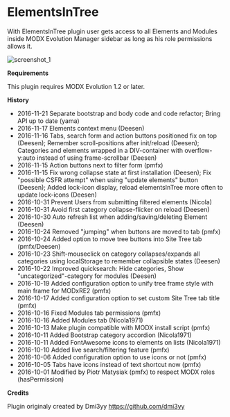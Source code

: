 # ElementsInTree

With ElementsInTree plugin user gets access to all Elements and Modules inside MODX Evolution Manager sidebar as long as his role permissions allows it.

![screenshot_1](http://image.prntscr.com/image/1683ce232a4d45d888e68b813c472d18.png)

**Requirements**

This plugin requires MODX Evolution 1.2 or later.

**History**

- 2016-11-21 Separate bootstrap and body code and code refactor; Bring API up to date (yama)
- 2016-11-17 Elements context menu (Deesen)
- 2016-11-16 Tabs, search form and action buttons positioned fix on top (Deesen); Remember scroll-positions after init/reload (Deesen); Categories and elements wrapped in a DIV-container with overflow-y:auto instead of using frame-scrollbar (Deesen)
- 2016-11-15 Action buttons next to filter form (pmfx)
- 2016-11-15 Fix wrong collapse state at first installation (Deesen); Fix "possible CSFR attempt" when using "update elements" button (Deesen); Added lock-icon display, reload elementsInTree more often to update lock-icons (Deesen)
- 2016-10-31 Prevent Users from submitting filtered elements (Nicola)
- 2016-10-31 Avoid first category collapse-flicker on reload (Deesen)
- 2016-10-30 Auto refresh list when adding/saving/deleting Element (Deesen)
- 2016-10-24 Removed "jumping" when buttons are moved to tab (pmfx)
- 2016-10-24 Added option to move tree buttons into Site Tree tab (pmfx/Deesen)
- 2016-10-23 Shift-mouseclick on category collapses/expands all categories using localStorage to remember collapsible states (Deesen)
- 2016-10-22 Improved quicksearch: Hide categories, Show "uncategorized"-category for modules (Deesen)
- 2016-10-19 Added configuration option to unify tree frame style with main frame for MODxRE2 (pmfx)
- 2016-10-17 Added configuration option to set custom Site Tree tab title (pmfx)
- 2016-10-16 Fixed Modules tab permissions (pmfx)
- 2016-10-16 Added Modules tab (Nicola1971)
- 2016-10-13 Make plugin compatible with MODX install script (pmfx)
- 2016-10-11 Added Bootstrap category accordion (Nicola1971)
- 2016-10-11 Added FontAwesome icons to elements on lists (Nicola1971)
- 2016-10-10 Added live search/filtering feature (pmfx)
- 2016-10-06 Added configuration option to use icons or not (pmfx)
- 2016-10-05 Tabs have icons instead of text shortcut now (pmfx)
- 2016-10-01 Modified by Piotr Matysiak (pmfx) to respect MODX roles (hasPermission)

**Credits**

Plugin originaly created by Dmi3yy https://github.com/dmi3yy